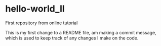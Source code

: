 # hello-world_II
First repository from online tutorial

This is my first change to a README file, am making a commit message, which is used to keep track of any changes I make on the code.
